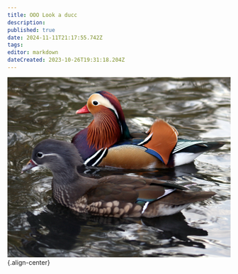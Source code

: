 ```yaml
---
title: OOO Look a ducc
description: 
published: true
date: 2024-11-11T21:17:55.742Z
tags: 
editor: markdown
dateCreated: 2023-10-26T19:31:18.204Z
---
```


<div id="fake"></div>

![mandarin_ducks.jpg](/mandarin_ducks.jpg){.align-center}